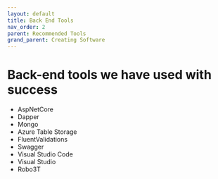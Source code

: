 ```yaml
---
layout: default
title: Back End Tools
nav_order: 2
parent: Recommended Tools
grand_parent: Creating Software
---
```


# Back-end tools we have used with success
- AspNetCore
- Dapper
- Mongo
- Azure Table Storage
- FluentValidations
- Swagger
- Visual Studio Code
- Visual Studio
- Robo3T